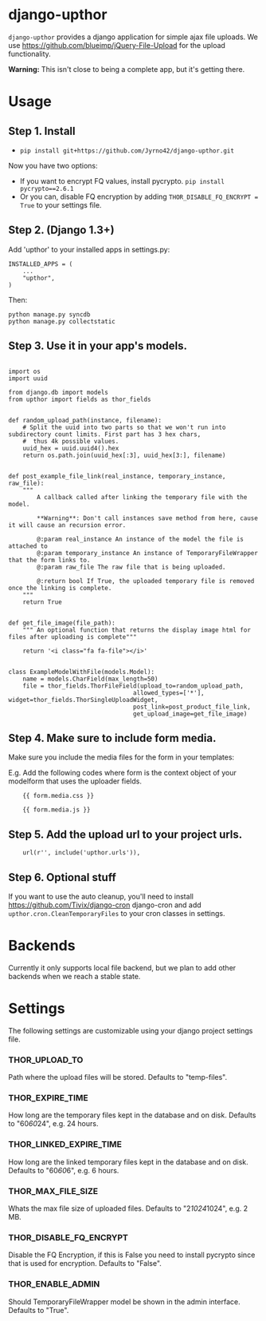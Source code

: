 django-upthor
========

`django-upthor` provides a django application for simple ajax file uploads. We use
https://github.com/blueimp/jQuery-File-Upload for the upload functionality.

**Warning:** This isn't close to being a complete app, but it's getting there.


Usage
===========================================

Step 1. Install
-------------------------------------

 - `pip install git+https://github.com/Jyrno42/django-upthor.git`

Now you have two options:

 - If you want to encrypt FQ values, install pycrypto. `pip install pycrypto==2.6.1`
 - Or you can, disable FQ encryption by adding `THOR_DISABLE_FQ_ENCRYPT = True` to your settings file.


Step 2. (Django 1.3+)
-------------------------------------
Add 'upthor' to your installed apps in settings.py:

```
INSTALLED_APPS = (
    ...
    "upthor",
)
```

Then:

```
python manage.py syncdb
python manage.py collectstatic
```

Step 3. Use it in your app's models.
----------------------------------------

```

import os
import uuid

from django.db import models
from upthor import fields as thor_fields


def random_upload_path(instance, filename):
    # Split the uuid into two parts so that we won't run into subdirectory count limits. First part has 3 hex chars,
    #  thus 4k possible values.
    uuid_hex = uuid.uuid4().hex
    return os.path.join(uuid_hex[:3], uuid_hex[3:], filename)


def post_example_file_link(real_instance, temporary_instance, raw_file):
    """
        A callback called after linking the temporary file with the model.
        
        **Warning**: Don't call instances save method from here, cause it will cause an recursion error.
    
        @:param real_instance An instance of the model the file is attached to
        @:param temporary_instance An instance of TemporaryFileWrapper that the form links to.
        @:param raw_file The raw file that is being uploaded.

        @:return bool If True, the uploaded temporary file is removed once the linking is complete.
    """
    return True


def get_file_image(file_path):
    """ An optional function that returns the display image html for files after uploading is complete"""
    
    return '<i class="fa fa-file"></i>'


class ExampleModelWithFile(models.Model):
    name = models.CharField(max_length=50)
    file = thor_fields.ThorFileField(upload_to=random_upload_path,
                                   allowed_types=['*'], widget=thor_fields.ThorSingleUploadWidget,
                                   post_link=post_product_file_link,
                                   get_upload_image=get_file_image)
```

Step 4. Make sure to include form media.
------------------------------------------

Make sure you include the media files for the form in your templates:

E.g. Add the following codes where form is the context 
object of your modelform that uses the uploader fields.

```
    {{ form.media.css }}
    
    {{ form.media.js }}
```

Step 5. Add the upload url to your project urls.
------------------------------------------

```
    url(r'', include('upthor.urls')),
```

Step 6. Optional stuff
------------------------------------------

If you want to use the auto cleanup, you'll need to install https://github.com/Tivix/django-cron django-cron and add
```upthor.cron.CleanTemporaryFiles``` to your cron classes in settings.


Backends
========

Currently it only supports local file backend, but we plan to add other backends when we reach a stable state.
 
Settings
========

The following settings are customizable using your django project settings file.

### THOR_UPLOAD_TO ###

Path where the upload files will be stored. Defaults to "temp-files".

### THOR_EXPIRE_TIME ###

How long are the temporary files kept in the database and on disk. Defaults to "60*60*24", e.g. 24 hours.

### THOR_LINKED_EXPIRE_TIME ###

How long are the linked temporary files kept in the database and on disk. Defaults to "60*60*6", e.g. 6 hours.

### THOR_MAX_FILE_SIZE ###

Whats the max file size of uploaded files. Defaults to "2*1024*1024", e.g. 2 MB. 

### THOR_DISABLE_FQ_ENCRYPT ###

Disable the FQ Encryption, if this is False you need to install pycrypto since that is used for encryption. Defaults to "False".
 
### THOR_ENABLE_ADMIN ###

Should TemporaryFileWrapper model be shown in the admin interface. Defaults to "True".
